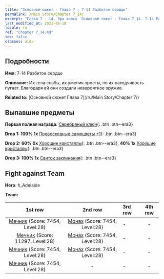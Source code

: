 ```yaml
---
title: "Основной сюжет - Глава 7 - 7-14 Разбитое сердце"
permalink: /Main Story/Chapter 7_14/
excerpt: "Глава 7 - 14. Эра хаоса  Основной сюжет - Глава 7_14. 7-14 Разбитое сердце"
last_modified_at: 2021-05-18
locale: ru
ref: "Chapter 7_14.md"
toc: false
classes: wide
---
```


## Подробности

 **Имя:** 7-14 Разбитое сердце

 **Описание:** Их тела слабы, их умения просты, но их находчивость пугает. Благодаря ей они создали невероятное оружие.

 **Related to:** [Основной сюжет Глава 7](/ru/Main Story/Chapter 7/)

## Выпавшие предметы

 **Первая полная награда:** [Серебряный ключ](/ItemsRU/con_693/){: .btn .btn--era3}

 **Drop 1:** **100% 1x** [Превосходные самоцветы +1](/ItemsRU/mat_23/){: .btn .btn--era3}

 **Drop 2:** **60% 0x** [Хорошие кристаллы](/ItemsRU/mat_17/){: .btn .btn--era3}, **40% 1x** [Хорошие кристаллы](/ItemsRU/mat_17/){: .btn .btn--era3}

 **Drop 3:** **100% 1x** [Свиток заклинания](/ItemsRU/con_694/){: .btn .btn--era3}


## Fight against Team
 **Hero:** h_Adelaide

 **Team:**


  | 1st row | 2nd row | 3rd row | 4th row |
  |:----:|:----:|:----|:----:|
  | [Мечник](/ru/units/Swordsman/) (Score: 7454, Level:28)  | [Монах](/ru/units/Monk/) (Score: 7454, Level:28)  | - | - |
  | [Мечник](/ru/units/Swordsman/) (Score: 11297, Level:28)  | [Монах](/ru/units/Monk/) (Score: 7454, Level:28)  | - | - |
  | [Мечник](/ru/units/Swordsman/) (Score: 7454, Level:28)  | [Монах](/ru/units/Monk/) (Score: 7454, Level:28)  | - | - |
  | [Мечник](/ru/units/Swordsman/) (Score: 7454, Level:28)  | - | - | - |


